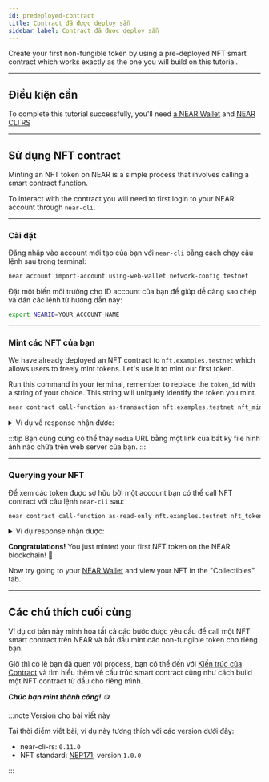 ```yaml
---
id: predeployed-contract
title: Contract đã được deploy sẵn
sidebar_label: Contract đã được deploy sẵn
---
```


Create your first non-fungible token by using a pre-deployed NFT smart contract which works exactly as the one you will build on this tutorial.

---

## Điều kiện cần

To complete this tutorial successfully, you'll need [a NEAR Wallet](https://testnet.mynearwallet.com/create) and [NEAR CLI RS](../../4.tools/cli-rs.md#setup)

---

## Sử dụng NFT contract

Minting an NFT token on NEAR is a simple process that involves calling a smart contract function.

To interact with the contract you will need to first login to your NEAR account through `near-cli`.

<hr class="subsection" />

### Cài đặt

Đăng nhập vào account mới tạo của bạn với `near-cli` bằng cách chạy câu lệnh sau trong terminal:

```bash
near account import-account using-web-wallet network-config testnet
```

Đặt một biến môi trường cho ID account của bạn để giúp dễ dàng sao chép và dán các lệnh từ hướng dẫn này:

```bash
export NEARID=YOUR_ACCOUNT_NAME
```

<hr class="subsection" />

### Mint các NFT của bạn

We have already deployed an NFT contract to `nft.examples.testnet` which allows users to freely mint tokens. Let's use it to mint our first token.

Run this command in your terminal, remember to replace the `token_id` with a string of your choice. This string will uniquely identify the token you mint.

```bash
near contract call-function as-transaction nft.examples.testnet nft_mint json-args '{"token_id": "TYPE_A_UNIQUE_VALUE_HERE", "receiver_id": "'$NEARID'", "metadata": { "title": "GO TEAM", "description": "The Team Goes", "media": "https://bafybeidl4hjbpdr6u6xvlrizwxbrfcyqurzvcnn5xoilmcqbxfbdwrmp5m.ipfs.dweb.link/", "copies": 1}}' prepaid-gas '100.0 Tgas' attached-deposit '0.1 NEAR' sign-as $NEARID network-config testnet sign-with-legacy-keychain send
```

<details>
<summary>Ví dụ về response nhận được: </summary>
<p>

```json
Log [nft.examples.testnet]: EVENT_JSON:{"standard":"nep171","version":"nft-1.0.0","event":"nft_mint","data":[{"owner_id":"benjiman.testnet","token_ids":["TYPE_A_UNIQUE_VALUE_HERE"]}]}
Transaction Id 8RFWrQvAsm2grEsd1UTASKpfvHKrjtBdEyXu7WqGBPUr
To see the transaction in the transaction explorer, please open this url in your browser
https://testnet.nearblocks.io/txns/8RFWrQvAsm2grEsd1UTASKpfvHKrjtBdEyXu7WqGBPUr
''
```

</p>
</details>

:::tip Bạn cũng cũng có thể thay `media` URL bằng một link của bất kỳ file hình ảnh nào chứa trên web server của bạn. :::

<hr class="subsection" />

### Querying your NFT

Để xem các token được sở hữu bởi một account bạn có thể call NFT contract với câu lệnh `near-cli` sau:

```bash
near contract call-function as-read-only nft.examples.testnet nft_tokens_for_owner json-args '{"account_id": "'$NEARID'"}' network-config testnet now
```

<details>
<summary>Ví dụ response nhận được: </summary>
<p>

```json
[
  {
    "token_id": "Goi0CZ",
    "owner_id": "bob.testnet",
    "metadata": {
      "title": "GO TEAM",
      "description": "The Team Goes",
      "media": "https://bafybeidl4hjbpdr6u6xvlrizwxbrfcyqurzvcnn5xoilmcqbxfbdwrmp5m.ipfs.dweb.link/",
      "media_hash": null,
      "copies": 1,
      "issued_at": null,
      "expires_at": null,
      "starts_at": null,
      "updated_at": null,
      "extra": null,
      "reference": null,
      "reference_hash": null
    },
    "approved_account_ids": {}
  }
]
```

</p>
</details>

**Congratulations!** You just minted your first NFT token on the NEAR blockchain! 🎉

Now try going to your [NEAR Wallet](https://testnet.mynearwallet.com) and view your NFT in the "Collectibles" tab.

---

## Các chú thích cuối cùng

Ví dụ cơ bản này minh họa tất cả các bước được yêu cầu để call một NFT smart contract trên NEAR và bắt đầu mint các non-fungible token cho riêng bạn.

Giờ thì có lẽ bạn đã quen với process, bạn có thể đến với [Kiến trúc của Contract](/docs/tutorials/contracts/nfts/skeleton) và tìm hiểu thêm về cấu trúc smart contract cũng như cách build một NFT contract từ đầu cho riêng mình.

***Chúc bạn mint thành công!*** 🪙

:::note Version cho bài viết này

Tại thời điểm viết bài, ví dụ này tương thích với các version dưới đây:

- near-cli-rs: `0.11.0`
- NFT standard: [NEP171](https://nomicon.io/Standards/Tokens/NonFungibleToken/Core), version `1.0.0`

:::
